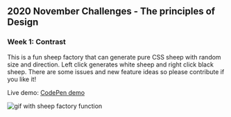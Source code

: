 ## 2020 November Challenges - The principles of Design
### Week 1: Contrast 

This is a fun sheep factory that can generate pure CSS sheep with random size and direction. 
Left click generates white sheep and right click black sheep. 
There are some issues and new feature ideas so please contribute if you like it! 

Live demo: [CodePen demo](https://codepen.io/panvicka/pen/MWeXVrM)


 ![gif with sheep factory function](screen_gif.gif)

